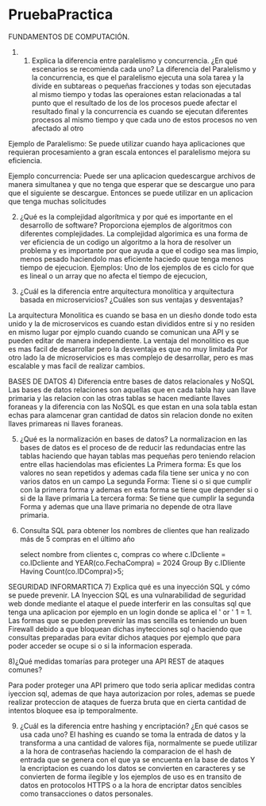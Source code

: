 # PruebaPractica

FUNDAMENTOS DE COMPUTACIÓN.

1) 1.	Explica la diferencia entre paralelismo y concurrencia. ¿En qué escenarios se recomienda cada uno?
La diferencia del Paralelismo y la concurrencia, es que el paralelismo ejecuta una sola tarea y la divide en subtareas o  pequeñas fracciones y todas son ejecutadas al mismo tiempo y todas las operaiones estan relacionadas a tal punto que el resultado de los de los procesos puede afectar el resultado final y la concurrencia es cuando se ejecutan diferentes procesos al mismo tiempo y que cada uno de estos procesos no ven afectado al otro 

Ejemplo de Paralelismo: Se puede utilizar cuando haya aplicaciones que requieran procesamiento a gran escala entonces el paralelismo mejora su eficiencia.

Ejemplo concurrencia: Puede ser una aplicacion quedescargue archivos de manera simultanea y que no tenga que esperar que se descargue uno para que el siguiente se descargue. Entonces se puede utilizar en un aplicacion que tenga muchas solicitudes 

2) ¿Qué es la complejidad algorítmica y por qué es importante en el desarrollo de software? Proporciona ejemplos de algoritmos con diferentes complejidades.
La complejidad algorimica es una forma de ver eficiencia de un codigo un algoritmo a la hora de resolver un problema y es importante por que ayuda a que el codigo sea mas limpio, menos pesado haciendolo mas eficiente haciedo quue tenga menos tiempo de ejecucion.
Ejemplos: Uno de los ejemplos de es ciclo for que es lineal o un array que no afecta el tiempo de ejecucion,

3) 	¿Cuál es la diferencia entre arquitectura monolítica y arquitectura basada en microservicios? ¿Cuáles son sus ventajas y desventajas?

   La arquitectura Monolitica es cuando se basa en un diesño donde todo esta unido y la de microservicos es cuando estan divididos entre si y no residen en mismo lugar por ejmplo cuando cuando se comunican una API y se pueden editar de manera independiente.
La ventaja del monolitico es que es mas facil de desarrollar pero la desventaja es que no muy limitada 
Por otro lado la de microservicios es mas complejo de desarrollar, pero es mas escalable y mas facil de realizar cambios.
  

BASES DE DATOS
4) Diferencia entre bases de datos relacionales y NoSQL
  Las bases de datos relaciones son aquellas que en cada tabla hay uan llave primaria y las relacion con las otras tablas se hacen mediante llaves foraneas y la diferencia con las NoSQL es que estan en una sola tabla estan echas para alamcenar gran cantidad de datos sin relacion donde no exiten llaves primareas ni llaves foraneas.

5) ¿Qué es la normalización en bases de datos?
   La normalizacion en las bases de datos es el proceso de de reducir las redundacias entre las tablas haciendo que hayan tablas mas pequeñas pero teniendo relacion entre ellas haciendolas mas eficientes
   La Primera forma: Es que los valores no sean repetidos y ademas cada fila tiene ser unica y no con varios datos en un campo
   La segunda Forma: Tiene si o si que cumplir con la primera forma y ademas en esta forma se tiene que depender si o si de la llave primaria
   La tercera forma: Se tiene que cumplir la segunda Forma y ademas que una llave primaria no depende de otra llave primaria.

6) Consulta SQL para obtener los nombres de clientes que han realizado más de 5 compras en el último año

   select nombre
   from clientes c, compras co
   where c.IDcliente = co.IDcliente
   and YEAR(co.FechaCompra) = 2024
   Group By c.IDliente
   Having Count(co.IDCompra)>5;

SEGURIDAD INFORMARTICA
7) Explica qué es una inyección SQL y cómo se puede prevenir.
  LA Inyeccion SQL es una vulnarabilidad de seguridad web donde mediante el ataque el puede interferir en las consultas sql que tenga una aplicacion por ejemplo en un login donde se aplica el ' or ' 1 = 1.
  Las formas que se pueden prevenir las mas sencilla es teniendo un buen Firewall debido a que bloquean dichas inytecciones sql o haciendo que consultas preparadas para evitar dichos ataques por ejemplo que para poder acceder se ocupe si o si la informacion esperada.

  8)¿Qué medidas tomarías para proteger una API REST de ataques comunes?

  Para poder proteger una API primero que todo seria aplicar medidas contra iyeccion sql, ademas de que haya autorizacion por roles, ademas se puede realizar proteccion de ataques de fuerza bruta que en cierta cantidad de intentos bloquee esa ip temporalmente.


9) ¿Cuál es la diferencia entre hashing y encriptación? ¿En qué casos se usa cada uno?
El hashing es cuando se toma la entrada de datos y la transforma a una cantidad de valores fija, normalmente se puede utilizar a la hora de contraseñas haciendo la comparacion de el hash de entrada que se genera con el que ya se encuenta en la base de datos
Y la encriptacion es cuando los datos se convierten en caracteres y se convierten de forma ilegible y los ejemplos de uso es en transito de datos en protocolos HTTPS o a la hora de encriptar datos sencibles como transacciones o datos personales.




   
